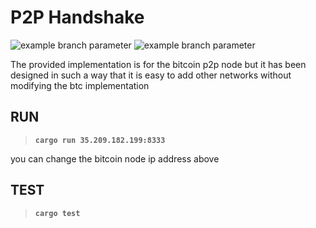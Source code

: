 # P2P Handshake
![example branch parameter](https://github.com/WhiteWalker608/p2p-new-handshake/actions/workflows/build.yml/badge.svg?branch=main)
![example branch parameter](https://github.com/WhiteWalker608/p2p-new-handshake/actions/workflows/test.yml/badge.svg?branch=main)

The provided implementation is for the bitcoin p2p node but it has been designed in such a way that it is easy to add other networks without modifying the btc implementation

## RUN
> **`cargo run 35.209.182.199:8333`**

you can change the bitcoin node ip address above


## TEST
> **`cargo test`**
